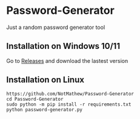 # Password-Generator
Just a random password generator tool

## Installation on Windows 10/11
Go to [Releases](https://github.com/NotMathew/Password-Generator/releases) and download the lastest version

## Installation on Linux

```
https://github.com/NotMathew/Password-Generator
cd Password-Generator
sudo python -m pip install -r requirements.txt
python password-generator.py
```
